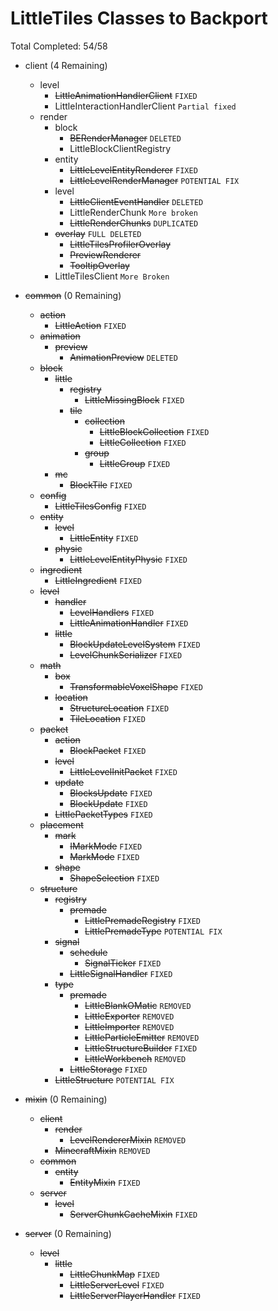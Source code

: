 # LittleTiles Classes to Backport
Total Completed: 54/58

- client (4 Remaining)
    - level
        - ~~LittleAnimationHandlerClient~~ ``FIXED``
        - LittleInteractionHandlerClient `Partial fixed`
    - render
        - block
            - ~~BERenderManager~~ `DELETED`
            - LittleBlockClientRegistry
        - entity
            - ~~LittleLevelEntityRenderer~~ `FIXED`
            - ~~LittleLevelRenderManager~~ ``POTENTIAL FIX``
        - level
            - ~~LittleClientEventHandler~~ ``DELETED``
            - LittleRenderChunk ``More broken``
            - ~~LittleRenderChunks~~ ``DUPLICATED``
        - ~~overlay~~ ``FULL DELETED``
            - ~~LittleTilesProfilerOverlay~~
            - ~~PreviewRenderer~~
            - ~~TooltipOverlay~~
        - LittleTilesClient ``More Broken``

- ~~common~~ (0 Remaining)
    - ~~action~~
        - ~~LittleAction~~ ``FIXED``
    - ~~animation~~
        - ~~preview~~
            - ~~AnimationPreview~~ ``DELETED``
    - ~~block~~
        - ~~little~~
            - ~~registry~~
                - ~~LittleMissingBlock~~ ``FIXED``
            - ~~tile~~
                - ~~collection~~
                    - ~~LittleBlockCollection~~ ``FIXED``
                    - ~~LittleCollection~~ ``FIXED``
                - ~~group~~
                    - ~~LittleGroup~~ ``FIXED``
        - ~~mc~~
            - ~~BlockTile~~ ``FIXED``
    - ~~config~~
        - ~~LittleTilesConfig~~ ``FIXED``
    - ~~entity~~
        - ~~level~~
            - ~~LittleEntity~~ ``FIXED``
        - ~~physic~~
            - ~~LittleLevelEntityPhysic~~ ``FIXED``
    - ~~ingredient~~
        - ~~LittleIngredient~~ ``FIXED``
    - ~~level~~
        - ~~handler~~
            - ~~LevelHandlers~~ ``FIXED``
            - ~~LittleAnimationHandler~~ ``FIXED``
        - ~~little~~
            - ~~BlockUpdateLevelSystem~~ ``FIXED``
            - ~~LevelChunkSerializer~~ ``FIXED``
    - ~~math~~
        - ~~box~~
            - ~~TransformableVoxelShape~~ ``FIXED``
        - ~~location~~
            - ~~StructureLocation~~ ``FIXED``
            - ~~TileLocation~~ ``FIXED``
    - ~~packet~~
        - ~~action~~
            - ~~BlockPacket~~ ``FIXED``
        - ~~level~~
            - ~~LittleLevelInitPacket~~ ``FIXED``
        - ~~update~~
            - ~~BlocksUpdate~~ ``FIXED``
            - ~~BlockUpdate~~ ``FIXED``
        - ~~LittlePacketTypes~~ ``FIXED``
    - ~~placement~~
        - ~~mark~~
            - ~~IMarkMode~~ ``FIXED``
            - ~~MarkMode~~ ``FIXED``
        - ~~shape~~
            - ~~ShapeSelection~~ ``FIXED``
    - ~~structure~~
        - ~~registry~~
            - ~~premade~~
                - ~~LittlePremadeRegistry~~ ``FIXED``
                - ~~LittlePremadeType~~ ``POTENTIAL FIX``
        - ~~signal~~
            - ~~schedule~~
                - ~~SignalTicker~~ ``FIXED``
            - ~~LittleSignalHandler~~ ``FIXED``
        - ~~type~~
            - ~~premade~~
                - ~~LittleBlankOMatic~~ ``REMOVED``
                - ~~LittleExporter~~ ``REMOVED``
                - ~~LittleImporter~~ ``REMOVED``
                - ~~LittleParticleEmitter~~ ``REMOVED``
                - ~~LittleStructureBuilder~~ ``FIXED``
                - ~~LittleWorkbench~~ ``REMOVED``
            - ~~LittleStorage~~ ``FIXED``
        - ~~LittleStructure~~ ``POTENTIAL FIX``

- ~~mixin~~ (0 Remaining)
    - ~~client~~
        - ~~render~~
            - ~~LevelRendererMixin~~ ``REMOVED``
        - ~~MinecraftMixin~~ ``REMOVED``
    - ~~common~~
        - ~~entity~~
            - ~~EntityMixin~~ ``FIXED``
    - ~~server~~
        - ~~level~~
            - ~~ServerChunkCacheMixin~~ ``FIXED``

- ~~server~~ (0 Remaining)
    - ~~level~~
        - ~~little~~
            - ~~LittleChunkMap~~ ``FIXED``
            - ~~LittleServerLevel~~ ``FIXED``
            - ~~LittleServerPlayerHandler~~ ``FIXED``